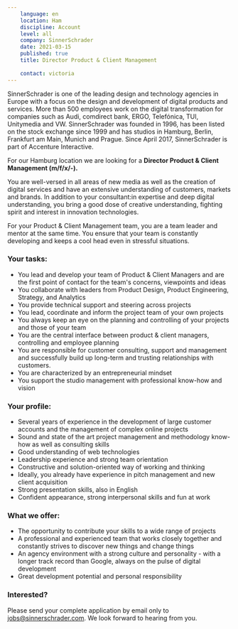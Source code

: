 ```yaml
---
    language: en
    location: Ham
    discipline: Account
    level: all
    company: SinnerSchrader
    date: 2021-03-15
    published: true
    title: Director Product & Client Management
    
    contact: victoria
---
```


SinnerSchrader is one of the leading design and technology agencies in Europe with a focus on the design and development of digital products and services. More than 500 employees work on the digital transformation for companies such as Audi, comdirect bank, ERGO, Telefónica, TUI, Unitymedia and VW. SinnerSchrader was founded in 1996, has been listed on the stock exchange since 1999 and has studios in Hamburg, Berlin, Frankfurt am Main, Munich and Prague. Since April 2017, SinnerSchrader is part of Accenture Interactive.
 
For our Hamburg location we are looking for a **Director Product & Client Management (m/f/x/-).**

You are well-versed in all areas of new media as well as the creation of digital services and have an extensive understanding of customers, markets and brands. In addition to your consultant:in expertise and deep digital understanding, you bring a good dose of creative understanding, fighting spirit and interest in innovation technologies.

For your Product & Client Management team, you are a team leader and mentor at the same time. You ensure that your team is constantly developing and keeps a cool head even in stressful situations.

### Your tasks:

- You lead and develop your team of Product & Client Managers and are the first point of contact for the team's concerns, viewpoints and ideas
- You collaborate with leaders from Product Design, Product Engineering, Strategy, and Analytics
- You provide technical support and steering across projects
- You lead, coordinate and inform the project team of your own projects
- You always keep an eye on the planning and controlling of your projects and those of your team
- You are the central interface between product & client managers, controlling and employee planning
- You are responsible for customer consulting, support and management and successfully build up long-term and trusting relationships with customers.
- You are characterized by an entrepreneurial mindset
- You support the studio management with professional know-how and vision

### Your profile:

- Several years of experience in the development of large customer accounts and the management of complex online projects
- Sound and state of the art project management and methodology know-how as well as consulting skills
- Good understanding of web technologies
- Leadership experience and strong team orientation
- Constructive and solution-oriented way of working and thinking
- Ideally, you already have experience in pitch management and new client acquisition
- Strong presentation skills, also in English
- Confident appearance, strong interpersonal skills and fun at work

### What we offer:

- The opportunity to contribute your skills to a wide range of projects
- A professional and experienced team that works closely together and constantly strives to discover new things and change things
- An agency environment with a strong culture and personality - with a longer track record than Google, always on the pulse of digital development
- Great development potential and personal responsibility

### Interested?

Please send your complete application by email only to <jobs@sinnerschrader.com>. We look forward to hearing from you.
